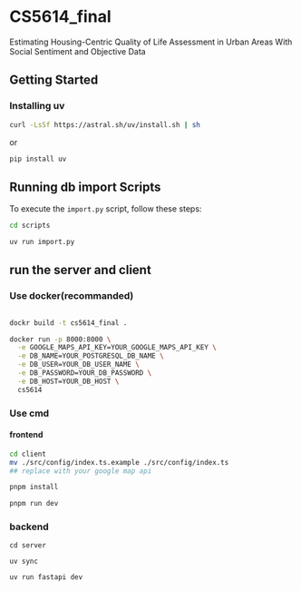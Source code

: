 # CS5614_final
Estimating Housing-Centric Quality of Life Assessment in Urban Areas With Social Sentiment and Objective Data

## Getting Started

### Installing uv
```bash
curl -LsSf https://astral.sh/uv/install.sh | sh
```

or

```bash
pip install uv
```

## Running db import Scripts

To execute the `import.py` script, follow these steps:

```bash
cd scripts

uv run import.py
```



## run the server and client


### Use docker(recommanded)
```bash

dockr build -t cs5614_final .

docker run -p 8000:8000 \
  -e GOOGLE_MAPS_API_KEY=YOUR_GOOGLE_MAPS_API_KEY \
  -e DB_NAME=YOUR_POSTGRESQL_DB_NAME \
  -e DB_USER=YOUR_DB_USER_NAME \
  -e DB_PASSWORD=YOUR_DB_PASSWORD \
  -e DB_HOST=YOUR_DB_HOST \
  cs5614
```

### Use cmd

#### frontend
```bash
cd client
mv ./src/config/index.ts.example ./src/config/index.ts
## replace with your google map api

pnpm install

pnpm run dev
```

### backend

```bach
cd server

uv sync

uv run fastapi dev
```
